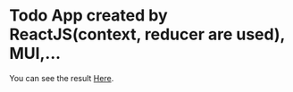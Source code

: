# Todo App created by ReactJS(context, reducer are used), MUI,...

You can see the result [Here](https://github.com/facebook/create-react-app).
